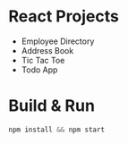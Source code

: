 # React Projects


- Employee Directory
- Address Book
- Tic Tac Toe
- Todo App


# Build & Run
```js
npm install && npm start
```
